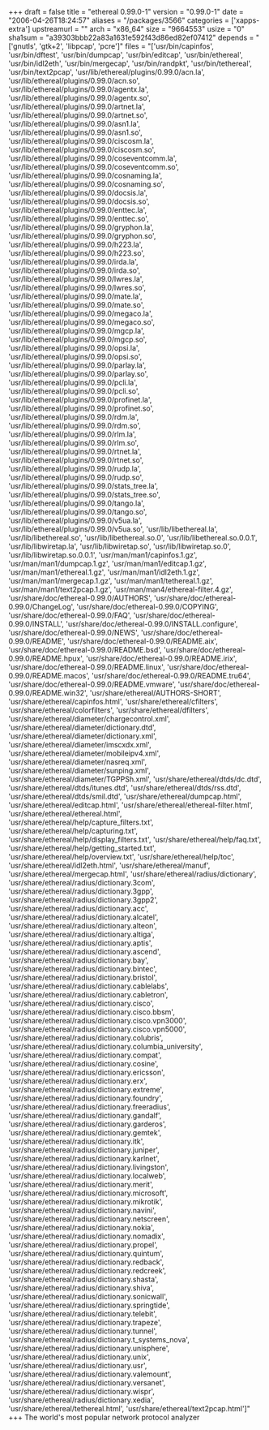 +++
draft = false
title = "ethereal 0.99.0-1"
version = "0.99.0-1"
date = "2006-04-26T18:24:57"
aliases = "/packages/3566"
categories = ['xapps-extra']
upstreamurl = ""
arch = "x86_64"
size = "9664553"
usize = "0"
sha1sum = "a39303bbb22a83a1631e592f43d86ed82ef07412"
depends = "['gnutls', 'gtk+2', 'libpcap', 'pcre']"
files = "['usr/bin/capinfos', 'usr/bin/dftest', 'usr/bin/dumpcap', 'usr/bin/editcap', 'usr/bin/ethereal', 'usr/bin/idl2eth', 'usr/bin/mergecap', 'usr/bin/randpkt', 'usr/bin/tethereal', 'usr/bin/text2pcap', 'usr/lib/ethereal/plugins/0.99.0/acn.la', 'usr/lib/ethereal/plugins/0.99.0/acn.so', 'usr/lib/ethereal/plugins/0.99.0/agentx.la', 'usr/lib/ethereal/plugins/0.99.0/agentx.so', 'usr/lib/ethereal/plugins/0.99.0/artnet.la', 'usr/lib/ethereal/plugins/0.99.0/artnet.so', 'usr/lib/ethereal/plugins/0.99.0/asn1.la', 'usr/lib/ethereal/plugins/0.99.0/asn1.so', 'usr/lib/ethereal/plugins/0.99.0/ciscosm.la', 'usr/lib/ethereal/plugins/0.99.0/ciscosm.so', 'usr/lib/ethereal/plugins/0.99.0/coseventcomm.la', 'usr/lib/ethereal/plugins/0.99.0/coseventcomm.so', 'usr/lib/ethereal/plugins/0.99.0/cosnaming.la', 'usr/lib/ethereal/plugins/0.99.0/cosnaming.so', 'usr/lib/ethereal/plugins/0.99.0/docsis.la', 'usr/lib/ethereal/plugins/0.99.0/docsis.so', 'usr/lib/ethereal/plugins/0.99.0/enttec.la', 'usr/lib/ethereal/plugins/0.99.0/enttec.so', 'usr/lib/ethereal/plugins/0.99.0/gryphon.la', 'usr/lib/ethereal/plugins/0.99.0/gryphon.so', 'usr/lib/ethereal/plugins/0.99.0/h223.la', 'usr/lib/ethereal/plugins/0.99.0/h223.so', 'usr/lib/ethereal/plugins/0.99.0/irda.la', 'usr/lib/ethereal/plugins/0.99.0/irda.so', 'usr/lib/ethereal/plugins/0.99.0/lwres.la', 'usr/lib/ethereal/plugins/0.99.0/lwres.so', 'usr/lib/ethereal/plugins/0.99.0/mate.la', 'usr/lib/ethereal/plugins/0.99.0/mate.so', 'usr/lib/ethereal/plugins/0.99.0/megaco.la', 'usr/lib/ethereal/plugins/0.99.0/megaco.so', 'usr/lib/ethereal/plugins/0.99.0/mgcp.la', 'usr/lib/ethereal/plugins/0.99.0/mgcp.so', 'usr/lib/ethereal/plugins/0.99.0/opsi.la', 'usr/lib/ethereal/plugins/0.99.0/opsi.so', 'usr/lib/ethereal/plugins/0.99.0/parlay.la', 'usr/lib/ethereal/plugins/0.99.0/parlay.so', 'usr/lib/ethereal/plugins/0.99.0/pcli.la', 'usr/lib/ethereal/plugins/0.99.0/pcli.so', 'usr/lib/ethereal/plugins/0.99.0/profinet.la', 'usr/lib/ethereal/plugins/0.99.0/profinet.so', 'usr/lib/ethereal/plugins/0.99.0/rdm.la', 'usr/lib/ethereal/plugins/0.99.0/rdm.so', 'usr/lib/ethereal/plugins/0.99.0/rlm.la', 'usr/lib/ethereal/plugins/0.99.0/rlm.so', 'usr/lib/ethereal/plugins/0.99.0/rtnet.la', 'usr/lib/ethereal/plugins/0.99.0/rtnet.so', 'usr/lib/ethereal/plugins/0.99.0/rudp.la', 'usr/lib/ethereal/plugins/0.99.0/rudp.so', 'usr/lib/ethereal/plugins/0.99.0/stats_tree.la', 'usr/lib/ethereal/plugins/0.99.0/stats_tree.so', 'usr/lib/ethereal/plugins/0.99.0/tango.la', 'usr/lib/ethereal/plugins/0.99.0/tango.so', 'usr/lib/ethereal/plugins/0.99.0/v5ua.la', 'usr/lib/ethereal/plugins/0.99.0/v5ua.so', 'usr/lib/libethereal.la', 'usr/lib/libethereal.so', 'usr/lib/libethereal.so.0', 'usr/lib/libethereal.so.0.0.1', 'usr/lib/libwiretap.la', 'usr/lib/libwiretap.so', 'usr/lib/libwiretap.so.0', 'usr/lib/libwiretap.so.0.0.1', 'usr/man/man1/capinfos.1.gz', 'usr/man/man1/dumpcap.1.gz', 'usr/man/man1/editcap.1.gz', 'usr/man/man1/ethereal.1.gz', 'usr/man/man1/idl2eth.1.gz', 'usr/man/man1/mergecap.1.gz', 'usr/man/man1/tethereal.1.gz', 'usr/man/man1/text2pcap.1.gz', 'usr/man/man4/ethereal-filter.4.gz', 'usr/share/doc/ethereal-0.99.0/AUTHORS', 'usr/share/doc/ethereal-0.99.0/ChangeLog', 'usr/share/doc/ethereal-0.99.0/COPYING', 'usr/share/doc/ethereal-0.99.0/FAQ', 'usr/share/doc/ethereal-0.99.0/INSTALL', 'usr/share/doc/ethereal-0.99.0/INSTALL.configure', 'usr/share/doc/ethereal-0.99.0/NEWS', 'usr/share/doc/ethereal-0.99.0/README', 'usr/share/doc/ethereal-0.99.0/README.aix', 'usr/share/doc/ethereal-0.99.0/README.bsd', 'usr/share/doc/ethereal-0.99.0/README.hpux', 'usr/share/doc/ethereal-0.99.0/README.irix', 'usr/share/doc/ethereal-0.99.0/README.linux', 'usr/share/doc/ethereal-0.99.0/README.macos', 'usr/share/doc/ethereal-0.99.0/README.tru64', 'usr/share/doc/ethereal-0.99.0/README.vmware', 'usr/share/doc/ethereal-0.99.0/README.win32', 'usr/share/ethereal/AUTHORS-SHORT', 'usr/share/ethereal/capinfos.html', 'usr/share/ethereal/cfilters', 'usr/share/ethereal/colorfilters', 'usr/share/ethereal/dfilters', 'usr/share/ethereal/diameter/chargecontrol.xml', 'usr/share/ethereal/diameter/dictionary.dtd', 'usr/share/ethereal/diameter/dictionary.xml', 'usr/share/ethereal/diameter/imscxdx.xml', 'usr/share/ethereal/diameter/mobileipv4.xml', 'usr/share/ethereal/diameter/nasreq.xml', 'usr/share/ethereal/diameter/sunping.xml', 'usr/share/ethereal/diameter/TGPPSh.xml', 'usr/share/ethereal/dtds/dc.dtd', 'usr/share/ethereal/dtds/itunes.dtd', 'usr/share/ethereal/dtds/rss.dtd', 'usr/share/ethereal/dtds/smil.dtd', 'usr/share/ethereal/dumpcap.html', 'usr/share/ethereal/editcap.html', 'usr/share/ethereal/ethereal-filter.html', 'usr/share/ethereal/ethereal.html', 'usr/share/ethereal/help/capture_filters.txt', 'usr/share/ethereal/help/capturing.txt', 'usr/share/ethereal/help/display_filters.txt', 'usr/share/ethereal/help/faq.txt', 'usr/share/ethereal/help/getting_started.txt', 'usr/share/ethereal/help/overview.txt', 'usr/share/ethereal/help/toc', 'usr/share/ethereal/idl2eth.html', 'usr/share/ethereal/manuf', 'usr/share/ethereal/mergecap.html', 'usr/share/ethereal/radius/dictionary', 'usr/share/ethereal/radius/dictionary.3com', 'usr/share/ethereal/radius/dictionary.3gpp', 'usr/share/ethereal/radius/dictionary.3gpp2', 'usr/share/ethereal/radius/dictionary.acc', 'usr/share/ethereal/radius/dictionary.alcatel', 'usr/share/ethereal/radius/dictionary.alteon', 'usr/share/ethereal/radius/dictionary.altiga', 'usr/share/ethereal/radius/dictionary.aptis', 'usr/share/ethereal/radius/dictionary.ascend', 'usr/share/ethereal/radius/dictionary.bay', 'usr/share/ethereal/radius/dictionary.bintec', 'usr/share/ethereal/radius/dictionary.bristol', 'usr/share/ethereal/radius/dictionary.cablelabs', 'usr/share/ethereal/radius/dictionary.cabletron', 'usr/share/ethereal/radius/dictionary.cisco', 'usr/share/ethereal/radius/dictionary.cisco.bbsm', 'usr/share/ethereal/radius/dictionary.cisco.vpn3000', 'usr/share/ethereal/radius/dictionary.cisco.vpn5000', 'usr/share/ethereal/radius/dictionary.colubris', 'usr/share/ethereal/radius/dictionary.columbia_university', 'usr/share/ethereal/radius/dictionary.compat', 'usr/share/ethereal/radius/dictionary.cosine', 'usr/share/ethereal/radius/dictionary.ericsson', 'usr/share/ethereal/radius/dictionary.erx', 'usr/share/ethereal/radius/dictionary.extreme', 'usr/share/ethereal/radius/dictionary.foundry', 'usr/share/ethereal/radius/dictionary.freeradius', 'usr/share/ethereal/radius/dictionary.gandalf', 'usr/share/ethereal/radius/dictionary.garderos', 'usr/share/ethereal/radius/dictionary.gemtek', 'usr/share/ethereal/radius/dictionary.itk', 'usr/share/ethereal/radius/dictionary.juniper', 'usr/share/ethereal/radius/dictionary.karlnet', 'usr/share/ethereal/radius/dictionary.livingston', 'usr/share/ethereal/radius/dictionary.localweb', 'usr/share/ethereal/radius/dictionary.merit', 'usr/share/ethereal/radius/dictionary.microsoft', 'usr/share/ethereal/radius/dictionary.mikrotik', 'usr/share/ethereal/radius/dictionary.navini', 'usr/share/ethereal/radius/dictionary.netscreen', 'usr/share/ethereal/radius/dictionary.nokia', 'usr/share/ethereal/radius/dictionary.nomadix', 'usr/share/ethereal/radius/dictionary.propel', 'usr/share/ethereal/radius/dictionary.quintum', 'usr/share/ethereal/radius/dictionary.redback', 'usr/share/ethereal/radius/dictionary.redcreek', 'usr/share/ethereal/radius/dictionary.shasta', 'usr/share/ethereal/radius/dictionary.shiva', 'usr/share/ethereal/radius/dictionary.sonicwall', 'usr/share/ethereal/radius/dictionary.springtide', 'usr/share/ethereal/radius/dictionary.telebit', 'usr/share/ethereal/radius/dictionary.trapeze', 'usr/share/ethereal/radius/dictionary.tunnel', 'usr/share/ethereal/radius/dictionary.t_systems_nova', 'usr/share/ethereal/radius/dictionary.unisphere', 'usr/share/ethereal/radius/dictionary.unix', 'usr/share/ethereal/radius/dictionary.usr', 'usr/share/ethereal/radius/dictionary.valemount', 'usr/share/ethereal/radius/dictionary.versanet', 'usr/share/ethereal/radius/dictionary.wispr', 'usr/share/ethereal/radius/dictionary.xedia', 'usr/share/ethereal/tethereal.html', 'usr/share/ethereal/text2pcap.html']"
+++
The world's most popular network protocol analyzer